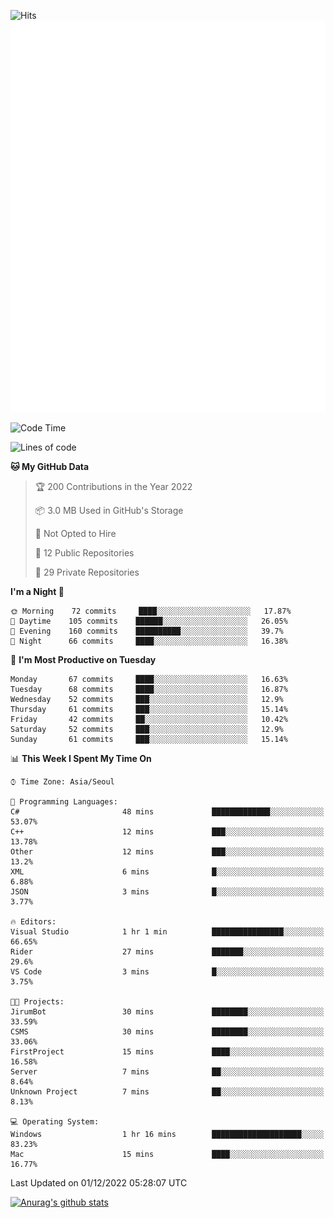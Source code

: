 ![Hits](https://hits.seeyoufarm.com/api/count/incr/badge.svg?url=https%3A%2F%2Fgithub.com%2Fkokose1234&count_bg=%2379C83D&title_bg=%23555555&icon=apple.svg&icon_color=%23E7E7E7&title=hits&edge_flat=false)
<br/>
![Metrics](https://github.com/kokose1234/kokose1234/blob/main/github-metrics.svg)

<!--START_SECTION:waka-->
![Code Time](http://img.shields.io/badge/Code%20Time-716%20hrs%2024%20mins-blue)

![Lines of code](https://img.shields.io/badge/From%20Hello%20World%20I%27ve%20Written-884%20Thousand%20lines%20of%20code-blue)

**🐱 My GitHub Data** 

> 🏆 200 Contributions in the Year 2022
 > 
> 📦 3.0 MB Used in GitHub's Storage 
 > 
> 🚫 Not Opted to Hire
 > 
> 📜 12 Public Repositories 
 > 
> 🔑 29 Private Repositories  
 > 
**I'm a Night 🦉** 

```text
🌞 Morning    72 commits     ████░░░░░░░░░░░░░░░░░░░░░   17.87% 
🌆 Daytime    105 commits    ██████░░░░░░░░░░░░░░░░░░░   26.05% 
🌃 Evening    160 commits    ██████████░░░░░░░░░░░░░░░   39.7% 
🌙 Night      66 commits     ████░░░░░░░░░░░░░░░░░░░░░   16.38%

```
📅 **I'm Most Productive on Tuesday** 

```text
Monday       67 commits     ████░░░░░░░░░░░░░░░░░░░░░   16.63% 
Tuesday      68 commits     ████░░░░░░░░░░░░░░░░░░░░░   16.87% 
Wednesday    52 commits     ███░░░░░░░░░░░░░░░░░░░░░░   12.9% 
Thursday     61 commits     ███░░░░░░░░░░░░░░░░░░░░░░   15.14% 
Friday       42 commits     ██░░░░░░░░░░░░░░░░░░░░░░░   10.42% 
Saturday     52 commits     ███░░░░░░░░░░░░░░░░░░░░░░   12.9% 
Sunday       61 commits     ███░░░░░░░░░░░░░░░░░░░░░░   15.14%

```


📊 **This Week I Spent My Time On** 

```text
⌚︎ Time Zone: Asia/Seoul

💬 Programming Languages: 
C#                       48 mins             █████████████░░░░░░░░░░░░   53.07% 
C++                      12 mins             ███░░░░░░░░░░░░░░░░░░░░░░   13.78% 
Other                    12 mins             ███░░░░░░░░░░░░░░░░░░░░░░   13.2% 
XML                      6 mins              █░░░░░░░░░░░░░░░░░░░░░░░░   6.88% 
JSON                     3 mins              █░░░░░░░░░░░░░░░░░░░░░░░░   3.77%

🔥 Editors: 
Visual Studio            1 hr 1 min          ████████████████░░░░░░░░░   66.65% 
Rider                    27 mins             ███████░░░░░░░░░░░░░░░░░░   29.6% 
VS Code                  3 mins              █░░░░░░░░░░░░░░░░░░░░░░░░   3.75%

🐱‍💻 Projects: 
JirumBot                 30 mins             ████████░░░░░░░░░░░░░░░░░   33.59% 
CSMS                     30 mins             ████████░░░░░░░░░░░░░░░░░   33.06% 
FirstProject             15 mins             ████░░░░░░░░░░░░░░░░░░░░░   16.58% 
Server                   7 mins              ██░░░░░░░░░░░░░░░░░░░░░░░   8.64% 
Unknown Project          7 mins              ██░░░░░░░░░░░░░░░░░░░░░░░   8.13%

💻 Operating System: 
Windows                  1 hr 16 mins        ████████████████████░░░░░   83.23% 
Mac                      15 mins             ████░░░░░░░░░░░░░░░░░░░░░   16.77%

```


 Last Updated on 01/12/2022 05:28:07 UTC
<!--END_SECTION:waka-->

[![Anurag's github stats](https://github-readme-stats.vercel.app/api?username=kokose1234&theme=dracula)](https://github.com/anuraghazra/github-readme-stats)



	
